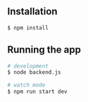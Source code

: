 ## Installation

```bash
$ npm install
```

## Running the app

```bash
# development
$ node backend.js

# watch mode
$ npm run start dev
```